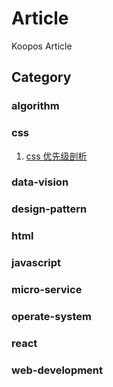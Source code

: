 # Article

Koopos Article

## Category

### algorithm

### css
1. [css 优先级剖析](/source/_posts/specificity.md)

### data-vision

### design-pattern

### html

### javascript

### micro-service

### operate-system

### react

### web-development

